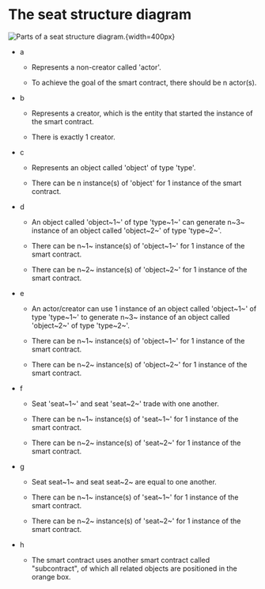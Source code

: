 # The seat structure diagram

![Parts of a seat structure
diagram.](./images/legenda.PNG){width=400px}
-   a

    -   Represents a non-creator called 'actor'.

    -   To achieve the goal of the smart contract, there should be n
        actor(s).

-   b

    -   Represents a creator, which is the entity that started the
        instance of the smart contract.

    -   There is exactly 1 creator.

-   c

    -   Represents an object called 'object' of type 'type'.

    -   There can be n instance(s) of 'object' for 1 instance of the
        smart contract.

-   d

    -   An object called 'object~1~' of type 'type~1~' can generate n~3~
        instance of an object called 'object~2~' of type 'type~2~'.

    -   There can be n~1~ instance(s) of 'object~1~' for 1 instance of
        the smart contract.

    -   There can be n~2~ instance(s) of 'object~2~' for 1 instance of
        the smart contract.

-   e

    -   An actor/creator can use 1 instance of an object called
        'object~1~' of type 'type~1~' to generate n~3~ instance of an
        object called 'object~2~' of type 'type~2~'.

    -   There can be n~1~ instance(s) of 'object~1~' for 1 instance of
        the smart contract.

    -   There can be n~2~ instance(s) of 'object~2~' for 1 instance of
        the smart contract.

-   f

    -   Seat 'seat~1~' and seat 'seat~2~' trade with one another.

    -   There can be n~1~ instance(s) of 'seat~1~' for 1 instance of the
        smart contract.

    -   There can be n~2~ instance(s) of 'seat~2~' for 1 instance of the
        smart contract.

-   g

    -   Seat seat~1~ and seat seat~2~ are equal to one another.

    -   There can be n~1~ instance(s) of 'seat~1~' for 1 instance of the
        smart contract.

    -   There can be n~2~ instance(s) of 'seat~2~' for 1 instance of the
        smart contract.

-   h

    -   The smart contract uses another smart contract called
        \"subcontract\", of which all related objects are positioned in
        the orange box.

